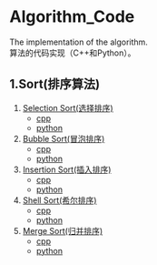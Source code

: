 # Algorithm_Code

The implementation of the algorithm.    
算法的代码实现（C++和Python）。

## 1.Sort(排序算法)

1. [Selection Sort(选择排序)](http://shichaoxin.com/2020/09/08/算法基础-排序-选择排序/)
	* [cpp](https://github.com/x-jeff/Algorithm_Code/blob/master/cpp/Sort/SelectionSort.cpp)
	* [python](https://github.com/x-jeff/Algorithm_Code/blob/master/python/Sort/SelectionSort.py)
2. [Bubble Sort(冒泡排序)](http://shichaoxin.com/2020/11/04/算法基础-排序-冒泡排序/)
	* [cpp](https://github.com/x-jeff/Algorithm_Code/blob/master/cpp/Sort/BubbleSort.cpp)
	* [python](https://github.com/x-jeff/Algorithm_Code/blob/master/python/Sort/BubbleSort.py)
3. [Insertion Sort(插入排序)](http://shichaoxin.com/2020/12/20/算法基础-排序-插入排序/)
	* [cpp](https://github.com/x-jeff/Algorithm_Code/blob/master/cpp/Sort/InsertionSort.cpp)
	* [python](https://github.com/x-jeff/Algorithm_Code/blob/master/python/Sort/InsertionSort.py)
4. [Shell Sort(希尔排序)](http://shichaoxin.com/2021/03/11/算法基础-排序-希尔排序/)
	* [cpp](https://github.com/x-jeff/Algorithm_Code/blob/master/cpp/Sort/ShellSort.cpp)
	* [python](https://github.com/x-jeff/Algorithm_Code/blob/master/python/Sort/ShellSort.py)
5. [Merge Sort(归并排序)](http://shichaoxin.com/2021/04/22/算法基础-排序-归并排序/)
	* [cpp](https://github.com/x-jeff/Algorithm_Code/blob/master/cpp/Sort/MergeSort.cpp)
	* [python](https://github.com/x-jeff/Algorithm_Code/blob/master/python/Sort/MergeSort.py)